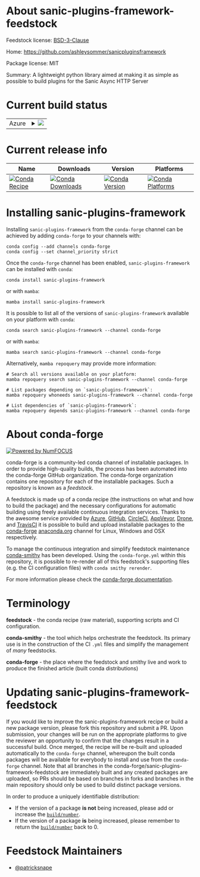 About sanic-plugins-framework-feedstock
=======================================

Feedstock license: [BSD-3-Clause](https://github.com/conda-forge/sanic-plugins-framework-feedstock/blob/main/LICENSE.txt)

Home: https://github.com/ashleysommer/sanicpluginsframework

Package license: MIT

Summary: A lightweight python library aimed at making it as simple as possible to build plugins for the Sanic Async HTTP Server

Current build status
====================


<table>
    
  <tr>
    <td>Azure</td>
    <td>
      <details>
        <summary>
          <a href="https://dev.azure.com/conda-forge/feedstock-builds/_build/latest?definitionId=11609&branchName=main">
            <img src="https://dev.azure.com/conda-forge/feedstock-builds/_apis/build/status/sanic-plugins-framework-feedstock?branchName=main">
          </a>
        </summary>
        <table>
          <thead><tr><th>Variant</th><th>Status</th></tr></thead>
          <tbody><tr>
              <td>linux_64_python3.10.____cpython</td>
              <td>
                <a href="https://dev.azure.com/conda-forge/feedstock-builds/_build/latest?definitionId=11609&branchName=main">
                  <img src="https://dev.azure.com/conda-forge/feedstock-builds/_apis/build/status/sanic-plugins-framework-feedstock?branchName=main&jobName=linux&configuration=linux%20linux_64_python3.10.____cpython" alt="variant">
                </a>
              </td>
            </tr><tr>
              <td>linux_64_python3.11.____cpython</td>
              <td>
                <a href="https://dev.azure.com/conda-forge/feedstock-builds/_build/latest?definitionId=11609&branchName=main">
                  <img src="https://dev.azure.com/conda-forge/feedstock-builds/_apis/build/status/sanic-plugins-framework-feedstock?branchName=main&jobName=linux&configuration=linux%20linux_64_python3.11.____cpython" alt="variant">
                </a>
              </td>
            </tr><tr>
              <td>linux_64_python3.12.____cpython</td>
              <td>
                <a href="https://dev.azure.com/conda-forge/feedstock-builds/_build/latest?definitionId=11609&branchName=main">
                  <img src="https://dev.azure.com/conda-forge/feedstock-builds/_apis/build/status/sanic-plugins-framework-feedstock?branchName=main&jobName=linux&configuration=linux%20linux_64_python3.12.____cpython" alt="variant">
                </a>
              </td>
            </tr><tr>
              <td>linux_64_python3.8.____cpython</td>
              <td>
                <a href="https://dev.azure.com/conda-forge/feedstock-builds/_build/latest?definitionId=11609&branchName=main">
                  <img src="https://dev.azure.com/conda-forge/feedstock-builds/_apis/build/status/sanic-plugins-framework-feedstock?branchName=main&jobName=linux&configuration=linux%20linux_64_python3.8.____cpython" alt="variant">
                </a>
              </td>
            </tr><tr>
              <td>linux_64_python3.9.____cpython</td>
              <td>
                <a href="https://dev.azure.com/conda-forge/feedstock-builds/_build/latest?definitionId=11609&branchName=main">
                  <img src="https://dev.azure.com/conda-forge/feedstock-builds/_apis/build/status/sanic-plugins-framework-feedstock?branchName=main&jobName=linux&configuration=linux%20linux_64_python3.9.____cpython" alt="variant">
                </a>
              </td>
            </tr><tr>
              <td>osx_64_python3.10.____cpython</td>
              <td>
                <a href="https://dev.azure.com/conda-forge/feedstock-builds/_build/latest?definitionId=11609&branchName=main">
                  <img src="https://dev.azure.com/conda-forge/feedstock-builds/_apis/build/status/sanic-plugins-framework-feedstock?branchName=main&jobName=osx&configuration=osx%20osx_64_python3.10.____cpython" alt="variant">
                </a>
              </td>
            </tr><tr>
              <td>osx_64_python3.11.____cpython</td>
              <td>
                <a href="https://dev.azure.com/conda-forge/feedstock-builds/_build/latest?definitionId=11609&branchName=main">
                  <img src="https://dev.azure.com/conda-forge/feedstock-builds/_apis/build/status/sanic-plugins-framework-feedstock?branchName=main&jobName=osx&configuration=osx%20osx_64_python3.11.____cpython" alt="variant">
                </a>
              </td>
            </tr><tr>
              <td>osx_64_python3.12.____cpython</td>
              <td>
                <a href="https://dev.azure.com/conda-forge/feedstock-builds/_build/latest?definitionId=11609&branchName=main">
                  <img src="https://dev.azure.com/conda-forge/feedstock-builds/_apis/build/status/sanic-plugins-framework-feedstock?branchName=main&jobName=osx&configuration=osx%20osx_64_python3.12.____cpython" alt="variant">
                </a>
              </td>
            </tr><tr>
              <td>osx_64_python3.8.____cpython</td>
              <td>
                <a href="https://dev.azure.com/conda-forge/feedstock-builds/_build/latest?definitionId=11609&branchName=main">
                  <img src="https://dev.azure.com/conda-forge/feedstock-builds/_apis/build/status/sanic-plugins-framework-feedstock?branchName=main&jobName=osx&configuration=osx%20osx_64_python3.8.____cpython" alt="variant">
                </a>
              </td>
            </tr><tr>
              <td>osx_64_python3.9.____cpython</td>
              <td>
                <a href="https://dev.azure.com/conda-forge/feedstock-builds/_build/latest?definitionId=11609&branchName=main">
                  <img src="https://dev.azure.com/conda-forge/feedstock-builds/_apis/build/status/sanic-plugins-framework-feedstock?branchName=main&jobName=osx&configuration=osx%20osx_64_python3.9.____cpython" alt="variant">
                </a>
              </td>
            </tr><tr>
              <td>win_64_python3.10.____cpython</td>
              <td>
                <a href="https://dev.azure.com/conda-forge/feedstock-builds/_build/latest?definitionId=11609&branchName=main">
                  <img src="https://dev.azure.com/conda-forge/feedstock-builds/_apis/build/status/sanic-plugins-framework-feedstock?branchName=main&jobName=win&configuration=win%20win_64_python3.10.____cpython" alt="variant">
                </a>
              </td>
            </tr><tr>
              <td>win_64_python3.11.____cpython</td>
              <td>
                <a href="https://dev.azure.com/conda-forge/feedstock-builds/_build/latest?definitionId=11609&branchName=main">
                  <img src="https://dev.azure.com/conda-forge/feedstock-builds/_apis/build/status/sanic-plugins-framework-feedstock?branchName=main&jobName=win&configuration=win%20win_64_python3.11.____cpython" alt="variant">
                </a>
              </td>
            </tr><tr>
              <td>win_64_python3.12.____cpython</td>
              <td>
                <a href="https://dev.azure.com/conda-forge/feedstock-builds/_build/latest?definitionId=11609&branchName=main">
                  <img src="https://dev.azure.com/conda-forge/feedstock-builds/_apis/build/status/sanic-plugins-framework-feedstock?branchName=main&jobName=win&configuration=win%20win_64_python3.12.____cpython" alt="variant">
                </a>
              </td>
            </tr><tr>
              <td>win_64_python3.8.____cpython</td>
              <td>
                <a href="https://dev.azure.com/conda-forge/feedstock-builds/_build/latest?definitionId=11609&branchName=main">
                  <img src="https://dev.azure.com/conda-forge/feedstock-builds/_apis/build/status/sanic-plugins-framework-feedstock?branchName=main&jobName=win&configuration=win%20win_64_python3.8.____cpython" alt="variant">
                </a>
              </td>
            </tr><tr>
              <td>win_64_python3.9.____cpython</td>
              <td>
                <a href="https://dev.azure.com/conda-forge/feedstock-builds/_build/latest?definitionId=11609&branchName=main">
                  <img src="https://dev.azure.com/conda-forge/feedstock-builds/_apis/build/status/sanic-plugins-framework-feedstock?branchName=main&jobName=win&configuration=win%20win_64_python3.9.____cpython" alt="variant">
                </a>
              </td>
            </tr>
          </tbody>
        </table>
      </details>
    </td>
  </tr>
</table>

Current release info
====================

| Name | Downloads | Version | Platforms |
| --- | --- | --- | --- |
| [![Conda Recipe](https://img.shields.io/badge/recipe-sanic--plugins--framework-green.svg)](https://anaconda.org/conda-forge/sanic-plugins-framework) | [![Conda Downloads](https://img.shields.io/conda/dn/conda-forge/sanic-plugins-framework.svg)](https://anaconda.org/conda-forge/sanic-plugins-framework) | [![Conda Version](https://img.shields.io/conda/vn/conda-forge/sanic-plugins-framework.svg)](https://anaconda.org/conda-forge/sanic-plugins-framework) | [![Conda Platforms](https://img.shields.io/conda/pn/conda-forge/sanic-plugins-framework.svg)](https://anaconda.org/conda-forge/sanic-plugins-framework) |

Installing sanic-plugins-framework
==================================

Installing `sanic-plugins-framework` from the `conda-forge` channel can be achieved by adding `conda-forge` to your channels with:

```
conda config --add channels conda-forge
conda config --set channel_priority strict
```

Once the `conda-forge` channel has been enabled, `sanic-plugins-framework` can be installed with `conda`:

```
conda install sanic-plugins-framework
```

or with `mamba`:

```
mamba install sanic-plugins-framework
```

It is possible to list all of the versions of `sanic-plugins-framework` available on your platform with `conda`:

```
conda search sanic-plugins-framework --channel conda-forge
```

or with `mamba`:

```
mamba search sanic-plugins-framework --channel conda-forge
```

Alternatively, `mamba repoquery` may provide more information:

```
# Search all versions available on your platform:
mamba repoquery search sanic-plugins-framework --channel conda-forge

# List packages depending on `sanic-plugins-framework`:
mamba repoquery whoneeds sanic-plugins-framework --channel conda-forge

# List dependencies of `sanic-plugins-framework`:
mamba repoquery depends sanic-plugins-framework --channel conda-forge
```


About conda-forge
=================

[![Powered by
NumFOCUS](https://img.shields.io/badge/powered%20by-NumFOCUS-orange.svg?style=flat&colorA=E1523D&colorB=007D8A)](https://numfocus.org)

conda-forge is a community-led conda channel of installable packages.
In order to provide high-quality builds, the process has been automated into the
conda-forge GitHub organization. The conda-forge organization contains one repository
for each of the installable packages. Such a repository is known as a *feedstock*.

A feedstock is made up of a conda recipe (the instructions on what and how to build
the package) and the necessary configurations for automatic building using freely
available continuous integration services. Thanks to the awesome service provided by
[Azure](https://azure.microsoft.com/en-us/services/devops/), [GitHub](https://github.com/),
[CircleCI](https://circleci.com/), [AppVeyor](https://www.appveyor.com/),
[Drone](https://cloud.drone.io/welcome), and [TravisCI](https://travis-ci.com/)
it is possible to build and upload installable packages to the
[conda-forge](https://anaconda.org/conda-forge) [anaconda.org](https://anaconda.org/)
channel for Linux, Windows and OSX respectively.

To manage the continuous integration and simplify feedstock maintenance
[conda-smithy](https://github.com/conda-forge/conda-smithy) has been developed.
Using the ``conda-forge.yml`` within this repository, it is possible to re-render all of
this feedstock's supporting files (e.g. the CI configuration files) with ``conda smithy rerender``.

For more information please check the [conda-forge documentation](https://conda-forge.org/docs/).

Terminology
===========

**feedstock** - the conda recipe (raw material), supporting scripts and CI configuration.

**conda-smithy** - the tool which helps orchestrate the feedstock.
                   Its primary use is in the construction of the CI ``.yml`` files
                   and simplify the management of *many* feedstocks.

**conda-forge** - the place where the feedstock and smithy live and work to
                  produce the finished article (built conda distributions)


Updating sanic-plugins-framework-feedstock
==========================================

If you would like to improve the sanic-plugins-framework recipe or build a new
package version, please fork this repository and submit a PR. Upon submission,
your changes will be run on the appropriate platforms to give the reviewer an
opportunity to confirm that the changes result in a successful build. Once
merged, the recipe will be re-built and uploaded automatically to the
`conda-forge` channel, whereupon the built conda packages will be available for
everybody to install and use from the `conda-forge` channel.
Note that all branches in the conda-forge/sanic-plugins-framework-feedstock are
immediately built and any created packages are uploaded, so PRs should be based
on branches in forks and branches in the main repository should only be used to
build distinct package versions.

In order to produce a uniquely identifiable distribution:
 * If the version of a package **is not** being increased, please add or increase
   the [``build/number``](https://docs.conda.io/projects/conda-build/en/latest/resources/define-metadata.html#build-number-and-string).
 * If the version of a package **is** being increased, please remember to return
   the [``build/number``](https://docs.conda.io/projects/conda-build/en/latest/resources/define-metadata.html#build-number-and-string)
   back to 0.

Feedstock Maintainers
=====================

* [@patricksnape](https://github.com/patricksnape/)

